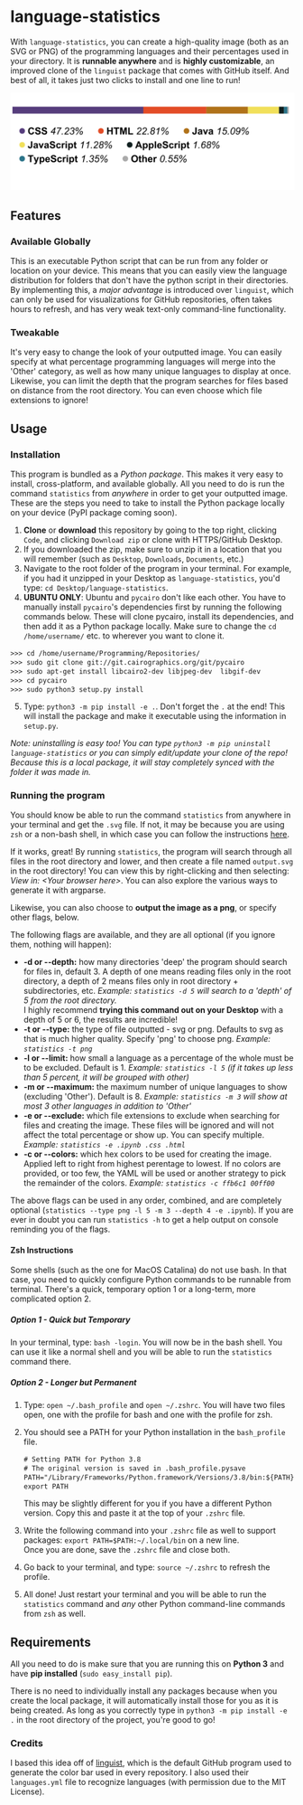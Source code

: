 # language-statistics
With `language-statistics`, you can create a high-quality image (both as an SVG or PNG) of the programming languages and their percentages used in your directory. It is **runnable anywhere** and is **highly customizable**, an improved clone of the `linguist` package that comes with GitHub itself. And best of all, it takes just two clicks to install and one line to run!

<p align="center">
  <img src="screenshots/output.svg" alt = "Output image">
</p>

## Features
### Available Globally
This is an executable Python script that can be run from any folder or location on your device. This means that you can easily view the language distribution for folders that don't have the python script in their directories. By implementing this, a *major advantage* is introduced over `linguist`, which can only be used for visualizations for GitHub repositories, often takes hours to refresh, and has very weak text-only command-line functionality.

### Tweakable
It's very easy to change the look of your outputted image. You can easily specify at what percentage programming languages will merge into the 'Other' category, as well as how many unique languages to display at once. Likewise, you can limit the depth that the program searches for files based on distance from the root directory. You can even choose which file extensions to ignore!

## Usage
### Installation
This program is bundled as a *Python package*. This makes it very easy to install, cross-platform, and available globally. All you need to do is run the command `statistics` from *anywhere* in order to get your outputted image. These are the steps you need to take to install the Python package locally on your device (PyPI package coming soon).
1. **Clone** or **download** this repository by going to the top right, clicking `Code`, and clicking `Download zip` or clone with HTTPS/GitHub Desktop.
2. If you downloaded the zip, make sure to unzip it in a location that you will remember (such as `Desktop`, `Downloads`, `Documents`, etc.)
3. Navigate to the root folder of the program in your terminal. For example, if you had it unzipped in your Desktop as `language-statistics`, you'd type: `cd Desktop/language-statistics`.
4. **UBUNTU ONLY**: Ubuntu and `pycairo` don't like each other. You have to manually install `pycairo`'s dependencies first by running the following commands below.
These will clone pycairo, install its dependencies, and then add it as a Python package locally. Make sure to change the `cd /home/username/` etc. to wherever you want to clone it.
```
>>> cd /home/username/Programming/Repositories/
>>> sudo git clone git://git.cairographics.org/git/pycairo
>>> sudo apt-get install libcairo2-dev libjpeg-dev  libgif-dev
>>> cd pycairo
>>> sudo python3 setup.py install
```
5. Type: `python3 -m pip install -e .`. Don't forget the `.` at the end! This will install the package and make it executable using the information in `setup.py`.

*Note: uninstalling is easy too! You can type `python3 -m pip uninstall language-statistics` or you can simply edit/update your clone of the repo! Because this is a local package, it will stay completely synced with the folder it was made in.*

### Running the program
You should know be able to run the command `statistics` from anywhere in your terminal and get the `.svg` file. If not, it may be because you are using `zsh` or a non-bash shell, in which case you can follow the instructions [here](####zsh-instructions).

If it works, great! By running `statistics`, the program will search through all files in the root directory and lower, and then create a file named `output.svg` in the root directory! You can view this by right-clicking and then selecting: *View in: \<Your browser here>*. You can also explore the various ways to generate it with argparse.

Likewise, you can also choose to **output the image as a png**, or specify other flags, below.

The following flags are available, and they are all optional (if you ignore them, nothing will happen):
- **-d or --depth:** how many directories 'deep' the program should search for files in, default 3. A depth of one means reading files only in the root directory, a depth of 2 means files only in root directory + subdirectories, etc. *Example: `statistics -d 5` will search to a 'depth' of 5 from the root directory.*<br>I highly recommend **trying this command out on your Desktop** with a depth of 5 or 6, the results are incredible!
- **-t or --type:** the type of file outputted - svg or png. Defaults to svg as that is much higher quality. Specify 'png' to choose png. *Example: `statistics -t png`*
- **-l or --limit:** how small a language as a percentage of the whole must be to be excluded. Default is 1. *Example: `statistics -l 5` (if it takes up less than 5 percent, it will be grouped with other)*
- **-m or --maximum:** the maximum number of unique languages to show (excluding 'Other'). Default is 8. *Example: `statistics -m 3` will show at most 3 other languages in addition to 'Other'*
- **-e or --exclude:** which file extensions to exclude when searching for files and creating the image. These files will be ignored and will not affect the total percentage or show up. You can specify multiple. *Example: `statistics -e .ipynb .css .html`*
- **-c or --colors:** which hex colors to be used for creating the image. Applied left to right from highest perentage to lowest. If no colors are provided, or too few, the YAML will be used or another strategy to pick the remainder of the colors. *Example: `statistics -c ffb6c1 00ff00`*

The above flags can be used in any order, combined, and are completely optional (`statistics --type png -l 5 -m 3 --depth 4 -e .ipynb`). If you are ever in doubt you can run `statistics -h` to get a help output on console reminding you of the flags.

#### Zsh Instructions
Some shells (such as the one for MacOS Catalina) do not use bash. In that case, you need to quickly configure Python commands to be runnable from terminal. There's a quick, temporary option 1 or a long-term, more complicated option 2.

##### Option 1 - Quick but Temporary
In your terminal, type: `bash -login`. You will now be in the bash shell. You can use it like a normal shell and you will be able to run the `statistics` command there.

##### Option 2 - Longer but Permanent
1. Type: `open ~/.bash_profile` and `open ~/.zshrc`. You will have two files open, one with the profile for bash and one with the profile for zsh.
2. You should see a PATH for your Python installation in the `bash_profile` file.
    ```
    # Setting PATH for Python 3.8
    # The original version is saved in .bash_profile.pysave
    PATH="/Library/Frameworks/Python.framework/Versions/3.8/bin:${PATH}"
    export PATH
    ```
    This may be slightly different for you if you have a different Python version. Copy this and paste it at the top of your `.zshrc` file.

3. Write the following command into your `.zshrc` file as well to support packages: `export PATH=$PATH:~/.local/bin` on a new line. <br> Once you are done, save the `.zshrc` file and close both.

4. Go back to your terminal, and type: `source ~/.zshrc` to refresh the profile.

5. All done! Just restart your terminal and you will be able to run the `statistics` command and *any* other Python command-line commands from `zsh` as well.

## Requirements
All you need to do is make sure that you are running this on **Python 3** and have **pip installed** (`sudo easy_install pip`).

There is no need to individually install any packages because when you create the local package, it will automatically install those for you as it is being created. As long as you correctly type in `python3 -m pip install -e .` in the root directory of the project, you're good to go!

### Credits
I based this idea off of [linguist](https://github.com/github/linguist), which is the default GitHub program used to generate the color bar used in every repository. I also used their `languages.yml` file to recognize languages (with permission due to the MIT License).

